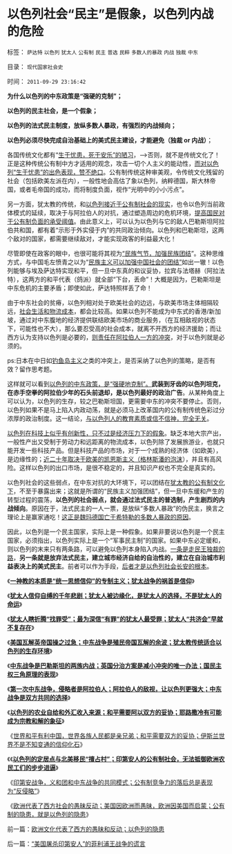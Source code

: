 # 以色列社会“民主”是假象，以色列内战的危险

标签： `萨达特` `以色列` `犹太人` `公有制` `民主` `普选` `民粹` `多数人的暴政` `内战` `独裁` `中东` 

目录： `现代国家社会史`

时间： `2011-09-29 23:16:42`

**为什么以色列的中东政策是“强硬的克制”；**

**以色列的民主社会，是一个假象；**

**以色列的法式民主制度，放纵多数人暴政，有强烈的内战倾向；**

**以色列必须尽快完成自治基础上的美式民主建设，才能避免（独裁 or 内战）**；

各国传统文化都有“[生于忧患，死于安乐”的陋习](../../../2009/11/25/自找忧患死于折腾.md)，——>否则，就不是传统文化了！正是这种传统公有制中方才适用的观念，攻击一切个人主义的能动性，[而对以色列“生于忧患”的出色表现，赞不绝口](../../../2011/1/8/当“居安思危”成为陋习.md)。公有制传统这种审美观，令传统文化残留的社会（包括欧美左派在内），一般性地会高估了象以色列，纳粹德国，斯大林帝国，或者毛帝国的成功，而将制度负面，视作“光明中的小小污点”。

另一方面，犹太教的传统，和[以色列接近于公有制社会的现实](../../../2011/9/28/公有制竞争力的落后总是表现为“反侵略”；.md)，也令以色列当前政体模式的延续，取决于与阿拉伯人的对抗，通过塑造周边的危机环境，[提高国民对于公有制负面的承受阈值](../../../2009/12/23/战争阈值国家主义真正的“战略优势“.md)。由此意义上，可以认为以色列与它的敌人巴勒斯坦阿拉伯共和国，都有着“示形于外实侵于内”的共同政治倾向。以色列和巴勒斯坦，这两个敌对的国家，都需要继续敌对，才能实现政客的利益最大化！

尽管即使在政客的眼中，也很可能将其视为[“民族气节，加强民族团结](http://darthvad.blog.163.com/blog/static/5339947020106298644478/)”。这种思维方式，与中国毛左愤青之以为“[民族主义可以加强中国社会的团结”](../../../2009/12/7/法西斯主义邪恶的根源.md)如出一辙！以色列能够与埃及萨达特实现和平，但一旦中东真的和议妥协，拉宾与法塔赫（阿拉法特），这两方的和平代表（鸽派）就全部“下台，丢命”！大概是因为，巴勒斯坦是中东危机的主要矛盾；即使如此，萨达特照样丢了命！

由于中东社会的贫瘠，以色列相对处于欧美社会的边远，与欧美市场主体相隔较远，[社会生活和物流成本](../../../2010/6/7/大运河与中央集权；物流成本与政治形态的关系.md)，都会比较高。如果以色列不能成为中东式的香港/新加坡，通过对中东腹地的经济提供联结欧美市场的商业服务，（在互相敌视的状态下，可能性也不大），那么要忍受高的社会成本，就离不开西方的经济援助；而让西方认为支持以色列是必要的，[则责任在阿拉伯人一方的冲突](../../../2011/9/28/公有制竞争力的落后总是表现为“反侵略”；.md)，对于以色列就是必须的。

ps:日本在中日如[钓鱼岛主义](http://darthvad123.wordpress.com/2011/04/05/%E9%92%93%E9%B1%BC%E5%B2%9B%E4%B8%BB%E4%B9%89/)之类的冲突上，是否采纳了以色列的策略，是否有效？留作思考题。

这样就可以看到[以色列的中东政策，是“强硬地克制”。](../../../2011/9/26/世界和平有利中国，世界各族人民都是亲兄弟.md)**武装到牙齿的以色列坦克，在赤手空拳的阿拉伯少年的石头前退却，是以色列最好的政治广告**。从某种角度上可以认为，以色列的生存，较之巴勒斯坦国，更需要中东的冲突不要停止。否则，以色列如果不是马上陷入内政动荡，就是必须马上改革国内的公有制传统色彩过分浓厚的政治制度。这一结论，[与以色列人的教育素质或信不信神，完全无关](../../../2010/3/16/基督教并非民主必要前提，也无必然关系.md)。

[以色列在科技上似乎有创新性，只不过是经济压力下的假象](../../../2011/9/26/以色列的农业自给和外汇收入和战争潜力.md)。缺乏本地大宗产出，一般性产出又受制于劳动力和远距离的物流成本，以色列除了发展旅游业，也就只能开发一些科技产品。但是科技产品的市场，对于一个成熟的经济体（如欧美），是边缘性的；[近二十年取决于欧美的凯恩斯主义（格林斯潘的泡沫](../../../2011/9/1/乔布斯只是一种货币现象.md)），并且有高风险。这样以色列的出口市场，是很不稳定的，并且知识产权也不完全是真实的。

以色列社会的这些弱点，在中东对抗的大环境下，可以团结在[犹太教的公有制文化下](../../../2011/9/26/最为深信“有罪”的犹太人最受罪.md)，不至于暴露出来；这就是所谓的“民族主义加强团结”，但一旦中东缓和产生的转型过程的震荡，**以色列的社会弱点，就会通过法式民主的普选制，产生剧烈的内战倾向**。原因在于，法式民主的一人一票，是放纵“多数人暴政”的伪民主，换言之理论上是赢家通吃！[这正是魏玛德国亡于希特勒的多数人暴政的原因](../../../2009/6/29/法式民主可能方便了民粹希特勒上台.md)。

因此，以色列是一个民主国家，实际上是一种假象。如果非要说以色列是一个民主国家，必须指出，以色列实际上是一个“军事民主制”的国家。如果中东必定缓和，则以色列的末来只有两条路，可以避免以色列本身陷入内战。[一条是走民王独裁的路](../../../2011/4/30/贪污不是问题，独裁是小问题;(谈也门).md)，**另一条就是放弃法式民主，建立城市经济自给的自治性的，建立在自治城市利益表决上的美式民主**。前者可以作为手段，[后者才是以色列社会长安的根本](../../../2009/9/5/参考西方成功的经验不要偷换人权概念.md)。

《[**一神教的本质是“统一思想信仰”的专制主义；犹太战争的祸首是信仰**](../../../2011/9/26/一神教的专制主义和犹太战争的祸首.md)》

《[**犹太人信仰自缚的千年悲剧；犹太人被边缘化，是犹太人的选择，不是犹太人的命运**](../../../2011/9/26/犹太人信仰自缚千年自找的悲剧.md)》

《[**犹太人瞎折腾“找罪受”；最为深信“有罪”的犹太人最受罪；犹太人“共济会”早就不复存在**](../../../2011/9/26/最为深信“有罪”的犹太人最受罪.md)》

《[**美国瓦解英帝国操之过急；中东战争是殖民帝国瓦解的余波；犹太教传统适合以色列的生存环境**](../../../2011/9/26/犹太教传统适合以色列的生存环境.md)》

《[**中东战争是巴勒斯坦的两族内战；英国分治方案是减小冲突的唯一办法；国民主权三角原理的表现**](../../../2011/9/26/中东战争是国民主权三角原理的巴勒斯坦内战.md)》

《[**第一次中东战争，侵略者是阿拉伯人；阿拉伯人的敌视，让以色列更强大；中东战争是双方共同的选择**](../../../2011/9/26/第一次中东战争，侵略者是阿拉伯人.md)》

《[**以色列的农业自给和外汇收入来源；和平需要阿以双方的妥协；耶路撒冷有可能成为宗教和解的象征**](../../../2011/9/26/以色列的农业自给和外汇收入和战争潜力.md)》

《[世界和平有利中国，世界各族人民都是亲兄弟；和平需要双方的妥协；伊斯兰世界不是不知变通的信仰化石](../../../2011/9/26/世界和平有利中国，世界各族人民都是亲兄弟.md)》

《《[**以色列的定居点与北美移民“擅占村”；印第安人的公有制社会，无法抵御欧洲农民工们的步步进逼**](../../../2011/9/28/以色列定居点与北美移民的“擅占村”和家庭牌半自动步枪.md)》

《[印第安战争，义和团和中东战争的共同模式；公有制竞争力的落后总是表现为“反侵略”](../../../2011/9/28/公有制竞争力的落后总是表现为“反侵略”；.md)》

《[欧洲代表了西方社会的愚昧反动；美国因欧洲而愚昧，欧洲因美国而启蒙；公有制的隐患，就是以色列的隐患](../../../2011/9/29/欧洲文化代表了西方的愚昧和反动；以色列的隐患.md)》



前一篇：[欧洲文化代表了西方的愚昧和反动；以色列的隐患](../../../2011/9/29/欧洲文化代表了西方的愚昧和反动；以色列的隐患.md)

后一篇：[“美国屠杀印第安人”的菲利浦王战争的谎言](../../../2011/9/30/“美国屠杀印第安人”的菲利浦王战争的谎言.md)